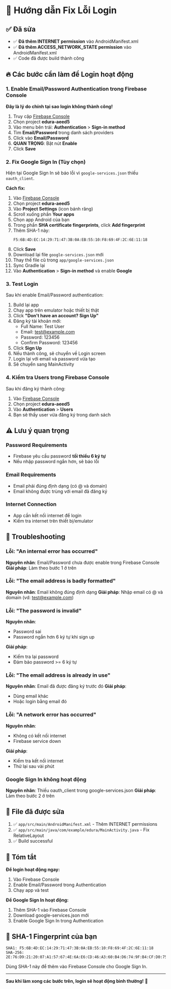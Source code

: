 # 🔧 Hướng dẫn Fix Lỗi Login

## ✅ Đã sửa

- ✅ **Đã thêm INTERNET permission** vào AndroidManifest.xml
- ✅ **Đã thêm ACCESS_NETWORK_STATE permission** vào AndroidManifest.xml
- ✅ Code đã được build thành công

## 🔥 Các bước cần làm để Login hoạt động

### 1. Enable Email/Password Authentication trong Firebase Console

**Đây là lý do chính tại sao login không thành công!**

1. Truy cập [Firebase Console](https://console.firebase.google.com/)
2. Chọn project **edura-aeed5**
3. Vào menu bên trái: **Authentication** > **Sign-in method**
4. Tìm **Email/Password** trong danh sách providers
5. Click vào **Email/Password**
6. **QUAN TRỌNG**: Bật nút **Enable** 
7. Click **Save**

### 2. Fix Google Sign In (Tùy chọn)

Hiện tại Google Sign In sẽ báo lỗi vì `google-services.json` thiếu `oauth_client`.

**Cách fix:**

1. Vào [Firebase Console](https://console.firebase.google.com/)
2. Chọn project **edura-aeed5**
3. Vào **Project Settings** (icon bánh răng)
4. Scroll xuống phần **Your apps**
5. Chọn app Android của bạn
6. Trong phần **SHA certificate fingerprints**, click **Add fingerprint**
7. Thêm SHA-1 này:
   ```
   F5:6B:4D:EC:14:29:71:47:3B:0A:EB:55:10:F8:69:4F:2C:6E:11:18
   ```
8. Click **Save**
9. Download lại file `google-services.json` mới
10. Thay thế file cũ trong `app/google-services.json`
11. Sync Gradle lại
12. Vào **Authentication** > **Sign-in method** và enable **Google**

### 3. Test Login

Sau khi enable Email/Password authentication:

1. Build lại app
2. Chạy app trên emulator hoặc thiết bị thật
3. Click **"Don't have an account? Sign Up"**
4. Đăng ký tài khoản mới:
   - Full Name: Test User
   - Email: test@example.com
   - Password: 123456
   - Confirm Password: 123456
5. Click **Sign Up**
6. Nếu thành công, sẽ chuyển về Login screen
7. Login lại với email và password vừa tạo
8. Sẽ chuyển sang MainActivity

### 4. Kiểm tra Users trong Firebase Console

Sau khi đăng ký thành công:

1. Vào [Firebase Console](https://console.firebase.google.com/)
2. Chọn project **edura-aeed5**
3. Vào **Authentication** > **Users**
4. Bạn sẽ thấy user vừa đăng ký trong danh sách

## ⚠️ Lưu ý quan trọng

### Password Requirements
- Firebase yêu cầu password **tối thiểu 6 ký tự**
- Nếu nhập password ngắn hơn, sẽ báo lỗi

### Email Requirements
- Email phải đúng định dạng (có @ và domain)
- Email không được trùng với email đã đăng ký

### Internet Connection
- App cần kết nối internet để login
- Kiểm tra internet trên thiết bị/emulator

## 🐛 Troubleshooting

### Lỗi: "An internal error has occurred"
**Nguyên nhân**: Email/Password chưa được enable trong Firebase Console
**Giải pháp**: Làm theo bước 1 ở trên

### Lỗi: "The email address is badly formatted"
**Nguyên nhân**: Email không đúng định dạng
**Giải pháp**: Nhập email có @ và domain (vd: test@example.com)

### Lỗi: "The password is invalid"
**Nguyên nhân**: 
- Password sai
- Password ngắn hơn 6 ký tự khi sign up

**Giải pháp**: 
- Kiểm tra lại password
- Đảm bảo password >= 6 ký tự

### Lỗi: "The email address is already in use"
**Nguyên nhân**: Email đã được đăng ký trước đó
**Giải pháp**: 
- Dùng email khác
- Hoặc login bằng email đó

### Lỗi: "A network error has occurred"
**Nguyên nhân**: 
- Không có kết nối internet
- Firebase service down

**Giải pháp**: 
- Kiểm tra kết nối internet
- Thử lại sau vài phút

### Google Sign In không hoạt động
**Nguyên nhân**: Thiếu oauth_client trong google-services.json
**Giải pháp**: Làm theo bước 2 ở trên

## 📝 File đã được sửa

1. ✅ `app/src/main/AndroidManifest.xml` - Thêm INTERNET permissions
2. ✅ `app/src/main/java/com/example/edura/MainActivity.java` - Fix RelativeLayout
3. ✅ Build successful

## 🎯 Tóm tắt

**Để login hoạt động ngay:**
1. Vào Firebase Console
2. Enable Email/Password trong Authentication
3. Chạy app và test

**Để Google Sign In hoạt động:**
1. Thêm SHA-1 vào Firebase Console
2. Download google-services.json mới
3. Enable Google Sign In trong Authentication

## 📱 SHA-1 Fingerprint của bạn

```
SHA1: F5:6B:4D:EC:14:29:71:47:3B:0A:EB:55:10:F8:69:4F:2C:6E:11:18
SHA-256: 2E:76:D9:21:20:07:A1:57:67:4E:6A:E6:CD:46:A3:60:B4:D6:74:9F:B4:CF:D0:75:FC:06:5A:50:49:04:D7:80
```

Dùng SHA-1 này để thêm vào Firebase Console cho Google Sign In.

---

**Sau khi làm xong các bước trên, login sẽ hoạt động bình thường!** 🎉





